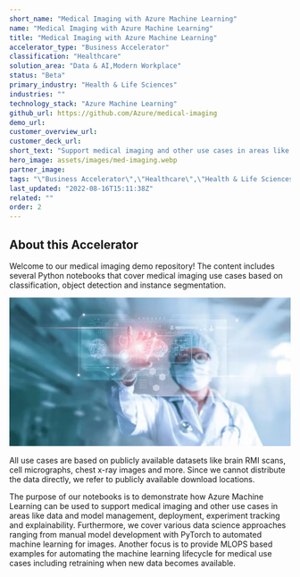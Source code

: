 ```yaml
---
short_name: "Medical Imaging with Azure Machine Learning"
name: "Medical Imaging with Azure Machine Learning"
title: "Medical Imaging with Azure Machine Learning"
accelerator_type: "Business Accelerator"
classification: "Healthcare"
solution_area: "Data & AI,Modern Workplace"
status: "Beta"
primary_industry: "Health & Life Sciences"
industries: ""
technology_stack: "Azure Machine Learning"
github_url: https://github.com/Azure/medical-imaging
demo_url: 
customer_overview_url: 
customer_deck_url: 
short_text: "Support medical imaging and other use cases in areas like data and model management, deployment, experiment tracking and explainability."
hero_image: assets/images/med-imaging.webp
partner_image: 
tags: "\"Business Accelerator\",\"Healthcare\",\"Health & Life Sciences\",\"Azure Machine Learning\",\"Data & AI\",\"Modern Workplace\",\"Beta\""
last_updated: "2022-08-16T15:11:38Z"
related: ""
order: 2
---
```

## About this Accelerator

Welcome to our medical imaging demo repository! The content includes several Python notebooks that cover medical imaging use cases based on classification, object detection and instance segmentation.

![Medical Imaging Solution Accelerator](../assets/images/med-imaging.webp)

All use cases are based on publicly available datasets like brain RMI scans, cell micrographs, chest x-ray images and more. Since we cannot distribute the data directly, we refer to publicly available download locations.

The purpose of our notebooks is to demonstrate how Azure Machine Learning can be used to support medical imaging and other use cases in areas like data and model management, deployment, experiment tracking and explainability. Furthermore, we cover various data science approaches ranging from manual model development with PyTorch to automated machine learning for images. Another focus is to provide MLOPS based examples for automating the machine learning lifecycle for medical use cases including retraining when new data becomes available.